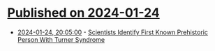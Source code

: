 # [Published on 2024-01-24](index.md)

* [2024-01-24, 20:05:00](https://soylentnews.org/article.pl?sid=24/01/23/1641233&from=rss) - [Scientists Identify First Known Prehistoric Person With Turner Syndrome](https://soylentnews.org/article.pl?sid=24/01/23/1641233&from=rss)
